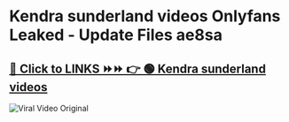 
 # Kendra sunderland videos Onlyfans Leaked - Update Files ae8sa

## <h2><a href="https://clipsfans.com/Kendra_sunderland_videos&ref=git">🔗 Click to LINKS ⏩⏩ 👉 🟢 Kendra sunderland videos </a></h2>

<a href="https://clipsfans.com/Kendra_sunderland_videos&ref=git" rel="nofollow" data-target="animated-image.originalLink"><img src="https://i.ibb.co.com/xMMVF88/686577567.gif" alt="Viral Video Original" style="max-width: 100%; display: inline-block;" data-target="animated-image.originalImage"></a>

